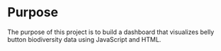 # Purpose

The purpose of this project is to build a dashboard that visualizes belly button biodiversity data using JavaScript and HTML.
